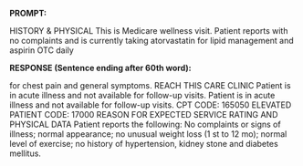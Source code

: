 **PROMPT:**

HISTORY & PHYSICAL This is Medicare wellness visit. Patient reports with no complaints and is currently taking atorvastatin for lipid management and aspirin OTC daily

**RESPONSE (Sentence ending after 60th word):**

for chest pain and general symptoms. REACH THIS CARE CLINIC Patient is in acute illness and not available for follow-up visits. Patient is in acute illness and not available for follow-up visits. CPT CODE: 165050  ELEVATED PATIENT CODE: 17000  REASON FOR EXPECTED SERVICE RATING AND PHYSICAL DATA  Patient reports the following: No complaints or signs of illness; normal appearance; no unusual weight loss (1 st to 12 mo); normal level of exercise; no history of hypertension, kidney stone and diabetes mellitus. 